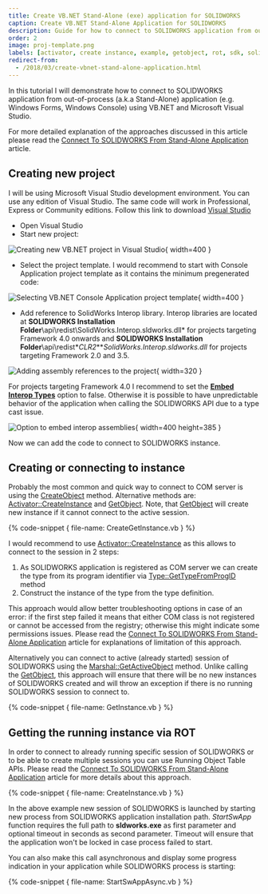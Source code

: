 ```yaml
---
title: Create VB.NET Stand-Alone (exe) application for SOLIDWORKS
caption: Create VB.NET Stand-Alone Application for SOLIDWORKS
description: Guide for how to connect to SOLIDWORKS application from out-of-process (a.k.a Stand-Alone) application (e.g. Windows Forms, Windows Console) using VB.NET and Microsoft Visual Studio
order: 2
image: proj-template.png
labels: [activator, create instance, example, getobject, rot, sdk, solidworks api, vb.net]
redirect-from:
  - /2018/03/create-vbnet-stand-alone-application.html
---
```

In this tutorial I will demonstrate how to connect to SOLIDWORKS application from out-of-process (a.k.a Stand-Alone) application (e.g. Windows Forms, Windows Console) using VB.NET and Microsoft Visual Studio.

For more detailed explanation of the approaches discussed in this article please read the [Connect To SOLIDWORKS From Stand-Alone Application](/solidworks-api/getting-started/stand-alone/) article.

## Creating new project

I will be using Microsoft Visual Studio development environment. You can use any edition of Visual Studio. The same code will work in Professional, Express or Community editions. Follow this link to download [Visual Studio](https://www.visualstudio.com/vs/community/)  

* Open Visual Studio
* Start new project:

![Creating new VB.NET project in Visual Studio](new-project.png){ width=400 }

* Select the project template. I would recommend to start with Console Application project template as it contains the minimum pregenerated code:

![Selecting VB.NET Console Application project template](proj-template.png){ width=400 }

* Add reference to SolidWorks Interop library. Interop libraries are located at **SOLIDWORKS Installation Folder**\api\redist\SolidWorks.Interop.sldworks.dll* for projects targeting Framework 4.0 onwards and **SOLIDWORKS Installation Folder**\api\redist\**CLR2**\**SolidWorks.Interop.sldworks.dll* for projects targeting Framework 2.0 and 3.5.

![Adding assembly references to the project](add-ref.png){ width=320 }

For projects targeting Framework 4.0 I recommend to set the **[Embed Interop Types](https://docs.microsoft.com/en-us/dotnet/framework/interop/type-equivalence-and-embedded-interop-types)** option to false.
Otherwise it is possible to have unpredictable behavior of the application when calling the SOLIDWORKS API due to a type cast issue.  

![Option to embed interop assemblies](embed-interops.png){ width=400 height=385 }

Now we can add the code to connect to SOLIDWORKS instance.  

## Creating or connecting to instance

Probably the most common and quick way to connect to COM server is using the [CreateObject](https://msdn.microsoft.com/en-us/library/microsoft.visualbasic.interaction.createobject(v=vs.110).aspx) method.
Alternative methods are: [Activator::CreateInstance](https://msdn.microsoft.com/en-us/library/system.activator.createinstance(v=vs.110).aspx) and [GetObject](https://msdn.microsoft.com/en-us/library/microsoft.visualbasic.interaction.getobject(v=vs.110).aspx). Note, that [GetObject](https://msdn.microsoft.com/en-us/library/microsoft.visualbasic.interaction.getobject(v=vs.110).aspx) will create new instance if it cannot connect to the active session.  

{% code-snippet { file-name: CreateGetInstance.vb } %}
  
I would recommend to use [Activator::CreateInstance](https://msdn.microsoft.com/en-us/library/system.activator.createinstance(v=vs.110).aspx) as this allows to connect to the session in 2 steps:  

1. As SOLIDWORKS application is registered as COM server we can create the type from its program identifier via [Type::GetTypeFromProgID](https://msdn.microsoft.com/en-us/library/system.type.gettypefromprogid(v=vs.110).aspx) method
1. Construct the instance of the type from the type definition.  

This approach would allow better troubleshooting options in case of an error: if the first step failed it means that either COM class is not registered or cannot be accessed from the registry; otherwise this might indicate some permissions issues.
Please read the [Connect To SOLIDWORKS From Stand-Alone Application](/solidworks-api/getting-started/stand-alone#method-a---activator-and-progid) article for explanations of limitation of this approach.  

Alternatively you can connect to active (already started) session of SOLIDWORKS using the [Marshal::GetActiveObject](https://msdn.microsoft.com/en-us/library/system.runtime.interopservices.marshal.getactiveobject(v=vs.110).aspx) method. Unlike calling the [GetObject](https://msdn.microsoft.com/en-us/library/microsoft.visualbasic.interaction.getobject(v=vs.110).aspx), this approach will ensure that  there will be no new instances of SOLIDWORKS created and will throw an exception if there is no running SOLIDWORKS session to connect to.

{% code-snippet { file-name: GetInstance.vb } %}

## Getting the running instance via ROT

In order to connect to already running specific session of SOLIDWORKS or to be able to create multiple sessions you can use Running Object Table APIs.
Please read the [Connect To SOLIDWORKS From Stand-Alone Application](/solidworks-api/getting-started/stand-alone#method-b---running-object-table-rot) article for more details about this approach.

{% code-snippet { file-name: CreateInstance.vb } %}

In the above example new session of SOLIDWORKS is launched by starting new process from SOLIDWORKS application installation path.
*StartSwApp* function requires the full path to **sldworks.exe** as first parameter and optional timeout in seconds as second parameter.
Timeout will ensure that the application won't be locked in case process failed to start.  

You can also make this call asynchronous and display some progress indication in your application while SOLIDWORKS process is starting:

{% code-snippet { file-name: StartSwAppAsync.vb } %}
